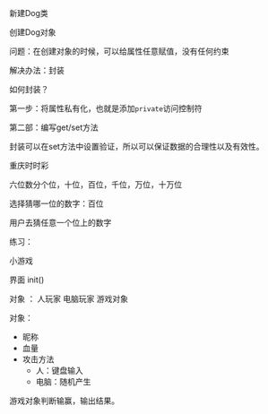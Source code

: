 新建Dog类

创建Dog对象

问题：在创建对象的时候，可以给属性任意赋值，没有任何约束

解决办法：封装

如何封装？

 第一步：将属性私有化，也就是添加`private`访问控制符

第二部：编写get/set方法

封装可以在set方法中设置验证，所以可以保证数据的合理性以及有效性。

重庆时时彩

六位数分个位，十位，百位，千位，万位，十万位

选择猜哪一位的数字：百位

用户去猜任意一个位上的数字

练习：

小游戏

界面 init()

对象 ： 人玩家 电脑玩家 游戏对象

对象：

- 昵称
- 血量
- 攻击方法
  - 人：键盘输入
  - 电脑：随机产生

游戏对象判断输赢，输出结果。

